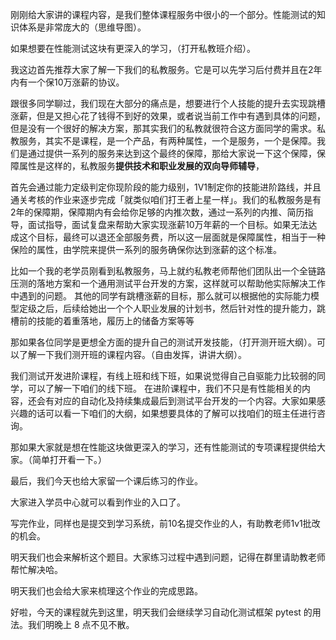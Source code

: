 刚刚给大家讲的课程内容，是我们整体课程服务中很小的一个部分。性能测试的知识体系是非常庞大的（思维导图）。

如果想要在性能测试这块有更深入的学习，（打开私教班介绍）。

我这边首先推荐大家了解一下我们的私教服务。它是可以先学习后付费并且在2年内有一个保10万涨薪的协议。

跟很多同学聊过，我们现在大部分的痛点是，想要进行个人技能的提升去实现跳槽涨薪，但是又担心花了钱得不到好的效果，或者说当前工作中有遇到具体的问题，但是没有一个很好的解决方案，那其实我们的私教就很符合这方面同学的需求。私教服务，其实不是课程，是一个产品，有两种属性，一个是服务，一个是保障。我们是通过提供一系列的服务来达到这个最终的保障，那给大家说一下这个保障，保障属性是这样的，私教服务**提供技术和职业发展的双向导师辅导**，


首先会通过能力定级判定你现阶段的能力级别，1V1制定你的技能进阶路线，并且通关考核的作业来逐步完成「就类似咱们打王者上星一样」。我们的私教服务是有2年的保障期，保障期内有会给你足够的内推次数，通过一系列的内推、简历指导，面试指导，面试复盘来帮助大家实现涨薪10万年薪的一个目标。如果无法达成这个目标，最终可以退还全部服务费，所以这一层面就是保障属性，相当于一种保险的属性，由学院来提供一系列的服务确保你达到涨薪的这个标准。

比如一个我的老学员刚看到私教服务，马上就约私教老师帮他们团队出一个全链路压测的落地方案和一个通用测试平台开发的方案，这样就可以帮助他实际解决工作中遇到的问题。
其他的同学有跳槽涨薪的目标，那么就可以根据他的实际能力模型定级之后，后续给她出一个个人职业发展的计划书，然后针对性的提升能力，跳槽前的技能的着重落地，履历上的储备方案等等


那如果各位同学是更想全方面的提升自己的测试开发技能，（打开测开班大纲）。可以了解一下我们测开班的课程内容。（自由发挥，讲讲大纲）。

我们测试开发进阶课程，有线上班和线下班，如果说觉得自己自驱能力比较弱的同学，可以了解一下咱们的线下班。
在进阶课程中，我们不只是有性能相关的内容，还会有对应的自动化及持续集成最后到测试平台开发的一个内容。大家如果感兴趣的话可以看一下咱们的大纲，如果想要具体的了解可以找咱们的班主任进行咨询。

    

那如果大家就是想在性能这块做更深入的学习，还有性能测试的专项课程提供给大家。（简单打开看一下。）





最后，我们今天也给大家留一个课后练习的作业。

大家进入学员中心就可以看到作业的入口了。

写完作业，同样也是提交到学习系统，前10名提交作业的人，有助教老师1v1批改的机会。

明天我们也会来解析这个题目。大家练习过程中遇到问题，记得在群里请助教老师帮忙解决哈。

明天我们也会给大家来梳理这个作业的完成思路。

好啦，今天的课程就先到这里，明天我们会继续学习自动化测试框架 pytest 的用法。我们明晚上 8 点不见不散。